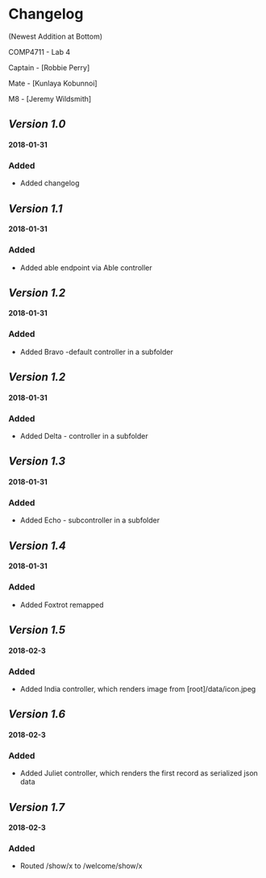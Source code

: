 # Changelog 
(Newest Addition at Bottom)

COMP4711 - Lab 4

Captain - [Robbie Perry]

Mate - [Kunlaya Kobunnoi]

M8 - [Jeremy Wildsmith]

## *Version 1.0*
#### 2018-01-31 
### Added
- Added changelog

## *Version 1.1*
#### 2018-01-31 
### Added
- Added able endpoint via Able controller

## *Version 1.2*
#### 2018-01-31 
### Added
- Added Bravo -default controller in a subfolder

## *Version 1.2*
#### 2018-01-31 
### Added
- Added Delta - controller in a subfolder

## *Version 1.3*
#### 2018-01-31 
### Added
- Added Echo - subcontroller in a subfolder

## *Version 1.4*
#### 2018-01-31 
### Added
- Added Foxtrot remapped

## *Version 1.5*
#### 2018-02-3
### Added
- Added India controller, which renders image from [root]/data/icon.jpeg

## *Version 1.6*
#### 2018-02-3
### Added
- Added Juliet controller, which renders the first record as serialized json data

## *Version 1.7*
#### 2018-02-3
### Added
- Routed /show/x to /welcome/show/x